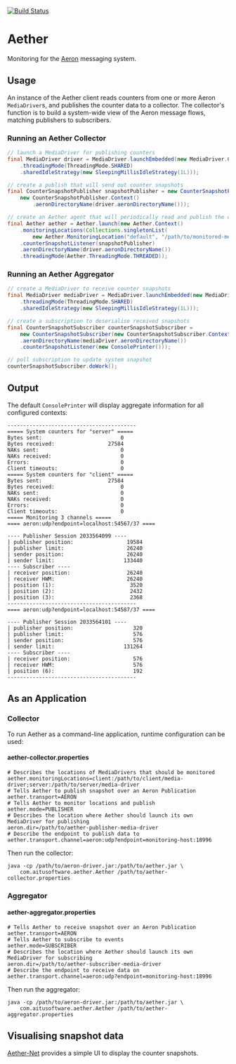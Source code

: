 [![Build Status](https://circleci.com/gh/aitusoftware/aether.svg?style=svg)](https://circleci.com/gh/aitusoftware/aether)

# Aether

Monitoring for the [Aeron](https://github.com/real-logic/aeron) messaging system.

## Usage

An instance of the Aether client reads counters from one or more Aeron `MediaDriver`s, and
publishes the counter data to a collector. The collector's function is to build a system-wide
view of the Aeron message flows, matching publishers to subscribers.

### Running an Aether Collector

```java
// launch a MediaDriver for publishing counters
final MediaDriver driver = MediaDriver.launchEmbedded(new MediaDriver.Context()
    .threadingMode(ThreadingMode.SHARED)
    .sharedIdleStrategy(new SleepingMillisIdleStrategy(1L)));

// create a publish that will send out counter snapshots
final CounterSnapshotPublisher snapshotPublisher = new CounterSnapshotPublisher(
    new CounterSnapshotPublisher.Context()
        .aeronDirectoryName(driver.aeronDirectoryName()));

// create an Aether agent that will periodically read and publish the counters
final Aether aether = Aether.launch(new Aether.Context()
    .monitoringLocations(Collections.singletonList(
        new Aether.MonitoringLocation("default", "/path/to/monitored-media-driver")))
    .counterSnapshotListener(snapshotPublisher)
    .aeronDirectoryName(driver.aeronDirectoryName())
    .threadingMode(Aether.ThreadingMode.THREADED));
```

### Running an Aether Aggregator

```java
// create a MediaDriver to receive counter snapshots
final MediaDriver mediaDriver = MediaDriver.launchEmbedded(new MediaDriver.Context()
    .threadingMode(ThreadingMode.SHARED)
    .sharedIdleStrategy(new SleepingMillisIdleStrategy(1L)));

// create a subscription to deserialise received snapshots
final CounterSnapshotSubscriber counterSnapshotSubscriber =
    new CounterSnapshotSubscriber(new CounterSnapshotSubscriber.Context()
    .aeronDirectoryName(mediaDriver.aeronDirectoryName())
    .counterSnapshotListener(new ConsolePrinter()));

// poll subscription to update system snapshot
counterSnapshotSubscriber.doWork();
```

## Output

The default `ConsolePrinter` will display aggregate information for all configured contexts:

```
-----------------------------------------
===== System counters for "server" =====
Bytes sent:                         0
Bytes received:                 27584
NAKs sent:                          0
NAKs received:                      0
Errors:                             0
Client timeouts:                    0
===== System counters for "client" =====
Bytes sent:                     27584
Bytes received:                     0
NAKs sent:                          0
NAKs received:                      0
Errors:                             0
Client timeouts:                    0
===== Monitoring 3 channels =====
==== aeron:udp?endpoint=localhost:54567/37 ====

---- Publisher Session 2033564099 ----
| publisher position:                 19584
| publisher limit:                    26240
| sender position:                    26240
| sender limit:                      133440
---- Subscriber ----
| receiver position:                  26240
| receiver HWM:                       26240
| position (1):                        3520
| position (2):                        2432
| position (3):                        2368
-----------------------------------------
==== aeron:udp?endpoint=localhost:54587/37 ====

---- Publisher Session 2033564101 ----
| publisher position:                   320
| publisher limit:                      576
| sender position:                      576
| sender limit:                      131264
---- Subscriber ----
| receiver position:                    576
| receiver HWM:                         576
| position (6):                         192
-----------------------------------------
```

## As an Application

### Collector

To run Aether as a command-line application, runtime configuration can be used:

#### aether-collector.properties

```
# Describes the locations of MediaDrivers that should be monitored
aether.monitoringLocations=client:/path/to/client/media-driver;server:/path/to/server/media-driver
# Tells Aether to publish snapshot over an Aeron Publication
aether.transport=AERON
# Tells Aether to monitor locations and publish
aether.mode=PUBLISHER
# Describes the location where Aether should launch its own MediaDriver for publishing
aeron.dir=/path/to/aether-publisher-media-driver
# Describe the endpoint to publish data to
aether.transport.channel=aeron:udp?endpoint=monitoring-host:18996
```

Then run the collector:

```
java -cp /path/to/aeron-driver.jar:/path/to/aether.jar \
    com.aitusoftware.aether.Aether /path/to/aether-collector.properties
```

### Aggregator

#### aether-aggregator.properties

```
# Tells Aether to receive snapshot over an Aeron Publication
aether.transport=AERON
# Tells Aether to subscribe to events
aether.mode=SUBSCRIBER
# Describes the location where Aether should launch its own MediaDriver for subscribing
aeron.dir=/path/to/aether-subscriber-media-driver
# Describe the endpoint to receive data on
aether.transport.channel=aeron:udp?endpoint=monitoring-host:18996
```

Then run the aggregator:

```
java -cp /path/to/aeron-driver.jar:/path/to/aether.jar \
    com.aitusoftware.aether.Aether /path/to/aether-aggregator.properties
```


## Visualising snapshot data

[Aether-Net](https://github.com/aitusoftware/aether-net) provides a simple UI to display the counter snapshots.
